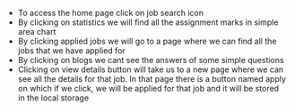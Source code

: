 * To access the home page click on job search icon
* By clicking on statistics we will find all the assignment marks in simple area chart
* By clicking applied jobs we will go to a page where we can find all the jobs that we have applied for
* By clicking on blogs we cant see the answers of some simple questions
* Clicking on view details button will take us to a new page where we can see all the details for that job. In that page there is a button named apply on which if we click, we will be applied for that job and it will be stored in the local storage
